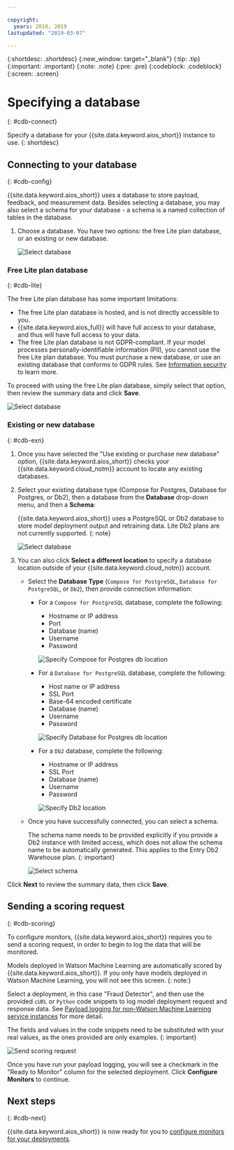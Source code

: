 ```yaml
---

copyright:
  years: 2018, 2019
lastupdated: "2019-03-07"

---
```


{:shortdesc: .shortdesc}
{:new_window: target="_blank"}
{:tip: .tip}
{:important: .important}
{:note: .note}
{:pre: .pre}
{:codeblock: .codeblock}
{:screen: .screen}

# Specifying a database
{: #cdb-connect}

Specify a database for your {{site.data.keyword.aios_short}} instance to use.
{: shortdesc}

## Connecting to your database
{: #cdb-config}

{{site.data.keyword.aios_short}} uses a database to store payload, feedback, and measurement data. Besides selecting a database, you may also select a schema for your database - a schema is a named collection of tables in the database.

1.  Choose a database. You have two options: the free Lite plan database, or an existing or new database.

    ![Select database](images/gs-config-database.png)

### Free Lite plan database
{: #cdb-lite}

The free Lite plan database has some important limitations:

- The free Lite plan database is hosted, and is not directly accessible to you.
- {{site.data.keyword.aios_full}} will have full access to your database, and thus will have full access to your data.
- The free Lite plan database is not GDPR-compliant. If your model processes personally-identifiable information (PII), you cannot use the free Lite plan database. You must purchase a new database, or use an existing database that conforms to GDPR rules. See [Information security](/docs/services/ai-openscale-icp?topic=ai-openscale-icp-is-infosec) to learn more.

To proceed with using the free Lite plan database, simply select that option, then review the summary data and click **Save**.

  ![Select database](images/gs-config-database2.png)

### Existing or new database
{: #cdb-exn}

1.  Once you have selected the "Use existing or purchase new database" option, {{site.data.keyword.aios_short}} checks your {{site.data.keyword.cloud_notm}} account to locate any existing databases.

1.  Select your existing database type (Compose for Postgres, Database for Postgres, or Db2), then a database from the **Database** drop-down menu, and then a **Schema**:

    {{site.data.keyword.aios_short}} uses a PostgreSQL or Db2 database to store model deployment output and retraining data. Lite Db2 plans are not currently supported.
    {: note}

    ![Select database](images/gs-config-database3.png)

1.  You can also click **Select a different location** to specify a database location outside of your {{site.data.keyword.cloud_notm}} account.

    - Select the **Database Type** (`Compose for PostgreSQL`, `Database for PostgreSQL`, or `Db2`), then provide connection information:

        - For a `Compose for PostgreSQL` database, complete the following:

            - Hostname or IP address
            - Port
            - Database (name)
            - Username
            - Password

            ![Specify Compose for Postgres db location](images/db-config-cpostgres.png)

        - For a `Database for PostgreSQL` database, complete the following:

            - Host name or IP address
            - SSL Port
            - Base-64 encoded certificate
            - Database (name)
            - Username
            - Password

            ![Specify Database for Postgres db location](images/db-config-dpostgres.png)

        - For a `Db2` database, complete the following:

            - Hostname or IP address
            - SSL Port
            - Database (name)
            - Username
            - Password

            ![Specify Db2 location](images/db-config-db2.png)

    - Once you have successfully connected, you can select a schema.

      The schema name needs to be provided explicitly if you provide a Db2 instance with limited access, which does not allow the schema name to be automatically generated. This applies to the Entry Db2 Warehouse plan.
      {: important}

      ![Select schema](images/gs-config-database5.png)

Click **Next** to review the summary data, then click **Save**.

## Sending a scoring request
{: #cdb-scoring}

To configure monitors, {{site.data.keyword.aios_short}} requires you to send a scoring request, in order to begin to log the data that will be monitored.

Models deployed in Watson Machine Learning are automatically scored by {{site.data.keyword.aios_short}}. If you only have models deployed in Watson Machine Learning, you will not see this screen.
{: note:}

Select a deployment, in this case "Fraud Detector", and then use the provided `cURL` or `Python` code snippets to log model deployment request and response data. See [Payload logging for non-Watson Machine Learning service instances](/docs/services/ai-openscale?topic=ai-openscale-cml-connect) for more detail.

The fields and values in the code snippets need to be substituted with your real values, as the ones provided are only examples.
{: important}

![Send scoring request](images/config-send-scoring.png)

Once you have run your payload logging, you will see a checkmark in the "Ready to Monitor" column for the selected deployment. Click **Configure Monitors** to continue.

## Next steps
{: #cdb-next}

{{site.data.keyword.aios_short}} is now ready for you to [configure monitors for your deployments](/docs/services/ai-openscale-icp?topic=ai-openscale-icp-mo-config).
